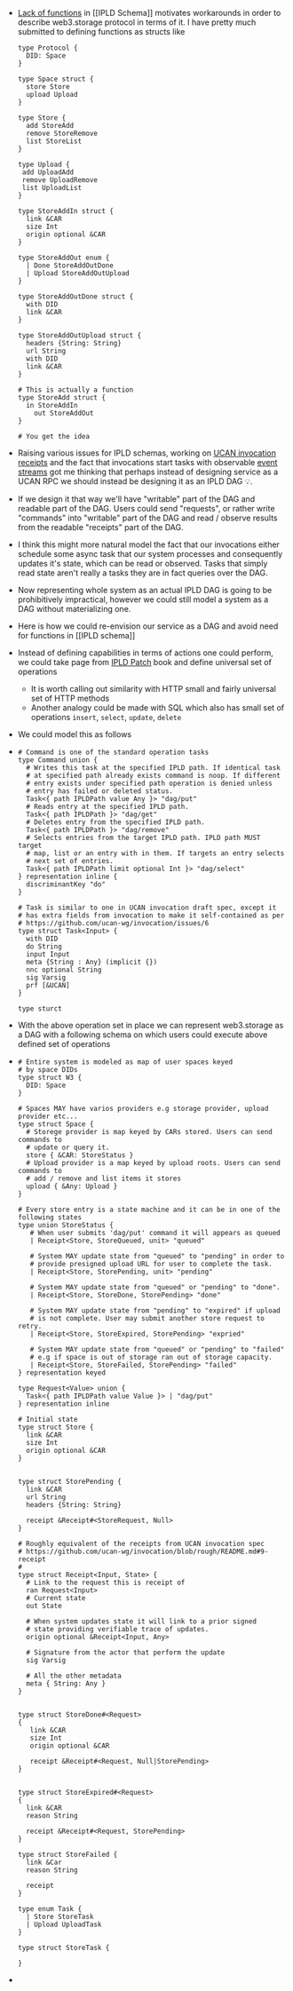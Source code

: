 - [Lack of functions](https://github.com/ipld/ipld/issues/263) in [[IPLD Schema]] motivates workarounds in order to describe web3.storage protocol in terms of it. I have pretty much submitted to defining functions as structs like
  
  ```ipldsch
  type Protocol {
    DID: Space
  }
  
  type Space struct {
    store Store
    upload Upload
  }
  
  type Store {
    add StoreAdd
    remove StoreRemove
    list StoreList
  }
  
  type Upload {
   add UploadAdd
   remove UploadRemove
   list UploadList
  }
  
  type StoreAddIn struct {
    link &CAR
    size Int
    origin optional &CAR
  }
  
  type StoreAddOut enum {
    | Done StoreAddOutDone 
    | Upload StoreAddOutUpload
  }
  
  type StoreAddOutDone struct {
    with DID
    link &CAR
  }
  
  type StoreAddOutUpload struct {
    headers {String: String}
    url String
    with DID
    link &CAR
  }
  
  # This is actually a function
  type StoreAdd struct {
  	in StoreAddIn
      out StoreAddOut
  }
  
  # You get the idea
  ```
- Raising various issues for IPLD schemas, working on [UCAN invocation receipts](https://github.com/web3-storage/ucanto/issues/151) and the fact that invocations start tasks with observable [event streams](https://github.com/web3-storage/w3infra/issues/117) got me thinking that perhaps instead of designing service as a UCAN RPC we should instead be designing it as an IPLD DAG 💡.
- If we design it that way we'll have "writable" part of the DAG and readable part of the DAG. Users could send "requests", or rather write "commands" into "writable" part of the DAG and read / observe results from the readable "receipts" part of the DAG.
- I think this might more natural model the fact that our invocations either schedule some async task that our system processes and consequently updates it's state, which can be read or observed. Tasks that simply read state aren't really a tasks they are in fact queries over the DAG.
- Now representing whole system as an actual IPLD DAG is going to be prohibitively impractical, however we could still model a system as a DAG without materializing one.
- Here is how we could re-envision our service as a DAG and avoid need for functions in [[IPLD schema]]
- Instead of defining capabilities in terms of actions one could perform, we could take page from [IPLD Patch](https://ipld.io/specs/patch/fixtures/fixtures-1/) book and define universal set of operations
	- It is worth calling out similarity with HTTP small and fairly universal set of HTTP methods
	- Another analogy could be made with SQL which also has small set of operations `insert`, `select`, `update`, `delete`
- We could model this as follows
- ```ipldsch
  # Command is one of the standard operation tasks
  type Command union {
    # Writes this task at the specified IPLD path. If identical task
    # at specified path already exists command is noop. If different
    # entry exists under specified path operation is denied unless
    # entry has failed or deleted status.
    Task<{ path IPLDPath value Any }> "dag/put"
    # Reads entry at the specified IPLD path.
    Task<{ path IPLDPath }> "dag/get"
    # Deletes entry from the specified IPLD path. 
    Task<{ path IPLDPath }> "dag/remove"
    # Selects entries from the target IPLD path. IPLD path MUST target
    # map, list or an entry with in them. If targets an entry selects
    # next set of entries.
    Task<{ path IPLDPath limit optional Int }> "dag/select"
  } representation inline {
    discriminantKey "do"
  }
  
  # Task is similar to one in UCAN invocation draft spec, except it
  # has extra fields from invocation to make it self-contained as per
  # https://github.com/ucan-wg/invocation/issues/6
  type struct Task<Input> {
    with DID
    do String
    input Input
    meta {String : Any} (implicit {})
    nnc optional String
    sig Varsig
    prf [&UCAN]
  }
  
  type sturct 
  ```
- With the above operation set in place we can represent web3.storage as a DAG with a following schema on which users could execute above defined set of operations
- ```ipldsch
  # Entire system is modeled as map of user spaces keyed
  # by space DIDs
  type struct W3 {
    DID: Space
  }
  
  # Spaces MAY have varios providers e.g storage provider, upload provider etc...
  type struct Space {
    # Storege provider is map keyed by CARs stored. Users can send commands to
    # update or query it.
    store { &CAR: StoreStatus }
    # Upload provider is a map keyed by upload roots. Users can send commands to
    # add / remove and list items it stores
    upload { &Any: Upload }
  }
  
  # Every store entry is a state machine and it can be in one of the following states
  type union StoreStatus {
     # When user submits 'dag/put' command it will appears as queued
     | Receipt<Store, StoreQueued, unit> "queued"
     
     # System MAY update state from "queued" to "pending" in order to
     # provide presigned upload URL for user to complete the task.
     | Receipt<Store, StorePending, unit> "pending"
     
     # System MAY update state from "queued" or "pending" to "done".
     | Receipt<Store, StoreDone, StorePending> "done"
     
     # System MAY update state from "pending" to "expired" if upload
     # is not complete. User may submit another store request to retry.
     | Receipt<Store, StoreExpired, StorePending> "expried"
     
     # System MAY update state from "queued" or "pending" to "failed"
     # e.g if space is out of storage ran out of storage capacity.
     | Receipt<Store, StoreFailed, StorePending> "failed"
  } representation keyed
  
  type Request<Value> union {
    Task<{ path IPLDPath value Value }> | "dag/put"
  } representation inline
  
  # Initial state
  type struct Store {
    link &CAR
    size Int
    origin optional &CAR
  }
  
  
  type struct StorePending {
    link &CAR
    url String
    headers {String: String}
    
    receipt &Receipt#<StoreRequest, Null>
  }
  
  # Roughly equivalent of the receipts from UCAN invocation spec
  # https://github.com/ucan-wg/invocation/blob/rough/README.md#9-receipt
  # 
  type struct Receipt<Input, State> {
    # Link to the request this is receipt of
    ran Request<Input>
    # Current state
    out State
    
    # When system updates state it will link to a prior signed
    # state providing verifiable trace of updates.
    origin optional &Receipt<Input, Any>
  
    # Signature from the actor that perform the update
    sig Varsig
  
    # All the other metadata
    meta { String: Any }
  }
  
  
  type struct StoreDone#<Request>
  {
     link &CAR
     size Int
     origin optional &CAR
     
     receipt &Receipt#<Request, Null|StorePending>
  }
  
  
  type struct StoreExpired#<Request>
  {
    link &CAR
    reason String
    
    receipt &Receipt#<Request, StorePending>
  }
  
  type struct StoreFailed {
    link &Car
    reason String
    
    receipt
  }
  
  type enum Task {
    | Store StoreTask
    | Upload UploadTask
  }
  
  type struct StoreTask {
  
  }
  ```
-